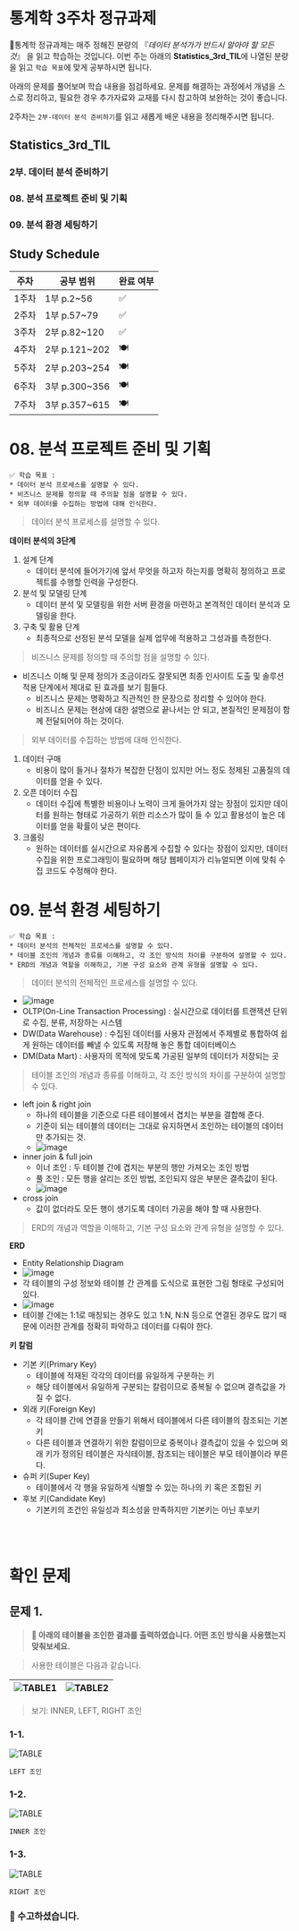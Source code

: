 # 통계학 3주차 정규과제

📌통계학 정규과제는 매주 정해진 분량의 『*데이터 분석가가 반드시 알아야 할 모든 것*』 을 읽고 학습하는 것입니다. 이번 주는 아래의 **Statistics_3rd_TIL**에 나열된 분량을 읽고 `학습 목표`에 맞게 공부하시면 됩니다.

아래의 문제를 풀어보며 학습 내용을 점검하세요. 문제를 해결하는 과정에서 개념을 스스로 정리하고, 필요한 경우 추가자료와 교재를 다시 참고하여 보완하는 것이 좋습니다.

2주차는 `2부-데이터 분석 준비하기`를 읽고 새롭게 배운 내용을 정리해주시면 됩니다.


## Statistics_3rd_TIL

### 2부. 데이터 분석 준비하기
### 08. 분석 프로젝트 준비 및 기획
### 09. 분석 환경 세팅하기



## Study Schedule

|주차 | 공부 범위     | 완료 여부 |
|----|----------------|----------|
|1주차| 1부 p.2~56     | ✅      |
|2주차| 1부 p.57~79    | ✅      | 
|3주차| 2부 p.82~120   | ✅      | 
|4주차| 2부 p.121~202  | 🍽️      | 
|5주차| 2부 p.203~254  | 🍽️      | 
|6주차| 3부 p.300~356  | 🍽️      | 
|7주차| 3부 p.357~615  | 🍽️      |  

<!-- 여기까진 그대로 둬 주세요-->

# 08. 분석 프로젝트 준비 및 기획

```
✅ 학습 목표 :
* 데이터 분석 프로세스를 설명할 수 있다.
* 비즈니스 문제를 정의할 때 주의할 점을 설명할 수 있다.
* 외부 데이터를 수집하는 방법에 대해 인식한다.
```
<!-- 새롭게 배운 내용을 자유롭게 정리해주세요.-->

> 데이터 분석 프로세스를 설명할 수 있다.

**데이터 분석의 3단계**
1. 설계 단계
    - 데이터 분석에 들어가기에 앞서 무엇을 하고자 하는지를 명확히 정의하고 프로젝트를 수행할 인력을 구성한다.
2. 분석 및 모델링 단계
    - 데이터 분석 및 모델링을 위한 서버 환경을 마련하고 본격적인 데이터 분석과 모델링을 한다.
3. 구축 및 활용 단계
    - 최종적으로 선정된 분석 모델을 실제 업무에 적용하고 그성과를 측정한다.

> 비즈니스 문제를 정의할 때 주의할 점을 설명할 수 있다.

- 비즈니스 이해 및 문제 정의가 조금이라도 잘못되면 최종 인사이트 도출 및 솔루션 적용 단계에서 제대로 된 효과를 보기 힘들다.
    - 비즈니스 문제는 명확하고 직관적인 한 문장으로 정리할 수 있어야 한다.
    - 비즈니스 문제는 현상에 대한 설명으로 끝나서는 안 되고, 본질적인 문제점이 함께 전달되어야 하는 것이다.

> 외부 데이터를 수집하는 방법에 대해 인식한다.

1. 데이터 구매
    - 비용이 많이 들거나 절차가 복잡한 단점이 있지만 어느 정도 정제된 고품질의 데이터를 얻을 수 있다.
2. 오픈 데이터 수집
    - 데이터 수집에 특별한 비용이나 노력이 크게 들어가지 않는 장점이 있지만 데이터를 원하는 형태로 가공하기 위한 리소스가 많이 들 수 있고 활용성이 높은 데이터를 얻을 확률이 낮은 편이다.
3. 크롤링
    - 원하는 데이터를 실시간으로 자유롭게 수집할 수 있다는 장점이 있지만, 데이터 수집을 위한 프로그래밍이 필요하며 해당 웹페이지가 리뉴얼되면 이에 맞춰 수집 코드도 수정해야 한다.

# 09. 분석 환경 세팅하기

```
✅ 학습 목표 :
* 데이터 분석의 전체적인 프로세스를 설명할 수 있다.
* 테이블 조인의 개념과 종류를 이해하고, 각 조인 방식의 차이를 구분하여 설명할 수 있다.
* ERD의 개념과 역할을 이해하고, 기본 구성 요소와 관계 유형을 설명할 수 있다.
```

<!-- 새롭게 배운 내용을 자유롭게 정리해주세요.-->

> 데이터 분석의 전체적인 프로세스를 설명할 수 있다.
- ![image](../통계학/image/3-1.png)
- OLTP(On-Line Transaction Processing) : 실시간으로 데이터를 트랜잭션 단위로 수집, 분류, 저장하는 시스템
- DW(Data Warehouse) : 수집된 데이터를 사용자 관점에서 주제별로 통합하여 쉽게 원하는 데이터를 빼낼 수 있도록 저장해 놓은 통합 데이터베이스
- DM(Data Mart) : 사용자의 목적에 맞도록 가공된 일부의 데이터가 저장되는 곳

> 테이블 조인의 개념과 종류를 이해하고, 각 조인 방식의 차이를 구분하여 설명할 수 있다.
- left join & right join
    - 하나의 테이블을 기준으로 다른 테이블에서 겹치는 부분을 결합해 준다.
    - 기준이 되는 테이블의 데이터는 그대로 유지하면서 조인하는 테이블의 데이터만 추가되는 것.
    - ![image](../통계학/image/3-2.png)
- inner join & full join
    - 이너 조인 : 두 테이블 간에 겹치는 부분의 행만 가져오는 조인 방법
    - 풀 조인 : 모든 행을 살리는 조인 방법, 조인되지 않은 부분은 결측값이 된다.
    - ![image](../통계학/image/3-3.png)
- cross join
    - 값이 없더라도 모든 행이 생기도록 데이터 가공을 해야 할 때 사용한다.

> ERD의 개념과 역할을 이해하고, 기본 구성 요소와 관계 유형을 설명할 수 있다.

**ERD**
- Entity Relationship Diagram
- ![image](../통계학/image/3-4.png)
- 각 테이블의 구성 정보와 테이블 간 관계를 도식으로 표현한 그림 형태로 구성되어 있다.
- ![image](../통계학/image/3-5.png)
- 테이블 간에는 1:1로 매칭되는 경우도 있고 1:N, N:N 등으로 연결된 경우도 많기 때문에 이러한 관계를 정확히 파악하고 데이터를 다뤄야 한다.

**키 칼럼**
- 기본 키(Primary Key)
    - 테이블에 적재된 각각의 데이터를 유일하게 구분하는 키
    - 해당 테이블에서 유일하게 구분되는 칼럼이므로 중복될 수 없으며 결측값을 가질 수 없다.
- 외래 키(Foreign Key)
    - 각 테이블 간에 연결을 만들기 위해서 테이블에서 다른 테이블의 참조되는 기본 키
    - 다른 테이블과 연결하기 위한 칼럼이므로 중복이나 결측값이 있을 수 있으며 외래 키가 정의된 테이블은 자식테이블, 참조되는 테이블은 부모 테이블이라 부른다.
- 슈퍼 키(Super Key)
    - 테이블에서 각 행을 유일하게 식별할 수 있는 하나의 키 혹은 조합된 키
- 후보 키(Candidate Key)
    - 기본키의 조건인 유일성과 최소성을 만족하지만 기본키는 아닌 후보키


<br>
<br>

# 확인 문제

## 문제 1.

> **🧚 아래의 테이블을 조인한 결과를 출력하였습니다. 어떤 조인 방식을 사용했는지 맞춰보세요.**

> 사용한 테이블은 다음과 같습니다.

![TABLE1](https://github.com/ejejbb/Template/raw/main/File/2.6.PNG)|![TABLE2](https://github.com/ejejbb/Template/raw/main/File/2.7.PNG)
---|---|

> 보기: INNER, LEFT, RIGHT 조인

<!-- 테이블 조인의 종류를 이해하였는지 확인하기 위한 문제입니다. 각 테이블이 어떤 조인 방식을 이용하였을지 고민해보고 각 테이블 아래에 답을 작성해주세요.-->

### 1-1. 
![TABLE](https://github.com/ejejbb/Template/raw/main/File/2-1.PNG)
```
LEFT 조인
```

### 1-2. 
![TABLE](https://github.com/ejejbb/Template/raw/main/File/2-3.PNG)
```
INNER 조인
```

### 1-3. 
![TABLE](https://github.com/ejejbb/Template/raw/main/File/2-2.PNG)
```
RIGHT 조인
```

### 🎉 수고하셨습니다.

